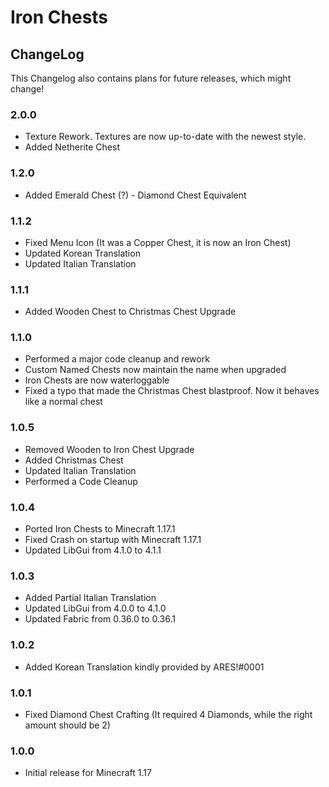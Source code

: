 # Iron Chests

## ChangeLog
This Changelog also contains plans for future releases, which might change!

### 2.0.0
- Texture Rework. Textures are now up-to-date with the newest style.
- Added Netherite Chest

### 1.2.0
- Added Emerald Chest (?) - Diamond Chest Equivalent

### 1.1.2
- Fixed Menu Icon (It was a Copper Chest, it is now an Iron Chest)
- Updated Korean Translation
- Updated Italian Translation

### 1.1.1
- Added Wooden Chest to Christmas Chest Upgrade

### 1.1.0
- Performed a major code cleanup and rework
- Custom Named Chests now maintain the name when upgraded
- Iron Chests are now waterloggable
- Fixed a typo that made the Christmas Chest blastproof. Now it behaves like a normal chest

### 1.0.5
- Removed Wooden to Iron Chest Upgrade
- Added Christmas Chest
- Updated Italian Translation
- Performed a Code Cleanup

### 1.0.4
- Ported Iron Chests to Minecraft 1.17.1
- Fixed Crash on startup with Minecraft 1.17.1
- Updated LibGui from 4.1.0 to 4.1.1

### 1.0.3
- Added Partial Italian Translation
- Updated LibGui from 4.0.0 to 4.1.0
- Updated Fabric from 0.36.0 to 0.36.1

### 1.0.2
- Added Korean Translation kindly provided by ARES!#0001

### 1.0.1
- Fixed Diamond Chest Crafting (It required 4 Diamonds, while the right amount should be 2)

### 1.0.0 
- Initial release for Minecraft 1.17
